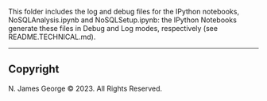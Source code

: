 This folder includes the log and debug files for the IPython notebooks, NoSQLAnalysis.ipynb and NoSQLSetup.ipynb: the IPython Notebooks generate these files in Debug and Log modes, respectively (see README.TECHNICAL.md).

----

## Copyright

N. James George © 2023. All Rights Reserved.
